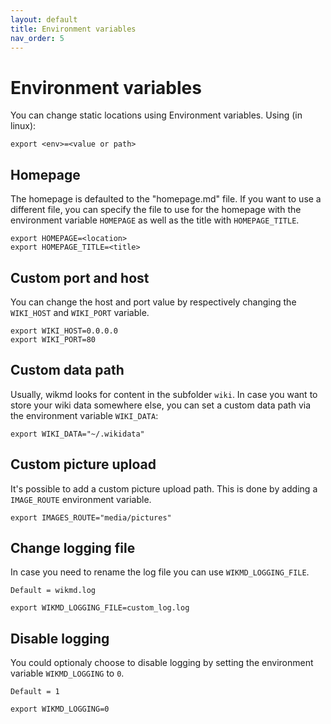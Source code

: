 ```yaml
---
layout: default
title: Environment variables
nav_order: 5
---
```

# Environment variables

You can change static locations using Environment variables. Using (in linux):
```
export <env>=<value or path>
```

## Homepage

The homepage is defaulted to the "homepage.md" file. If you want to use a different file, 
you can specify the file to use for the homepage with the environment variable `HOMEPAGE` as well as the title with `HOMEPAGE_TITLE`.


```
export HOMEPAGE=<location>
export HOMEPAGE_TITLE=<title>
```

## Custom port and host

You can change the host and port value by respectively changing the `WIKI_HOST` and `WIKI_PORT` variable.

```
export WIKI_HOST=0.0.0.0
export WIKI_PORT=80
```


## Custom data path

Usually, wikmd looks for content in the subfolder `wiki`. In case you want to store your wiki data somewhere else, you can set a custom data path via the environment variable `WIKI_DATA`:

```
export WIKI_DATA="~/.wikidata"
```

## Custom picture upload

It's possible to add a custom picture upload path. This is done by adding a `IMAGE_ROUTE` environment variable.

```
export IMAGES_ROUTE="media/pictures"
```

## Change logging file

In case you need to rename the log file you can use `WIKMD_LOGGING_FILE`.

`Default = wikmd.log`


```
export WIKMD_LOGGING_FILE=custom_log.log
```

## Disable logging

You could optionaly choose to disable logging by setting the environment variable `WIKMD_LOGGING` to `0`.

`Default = 1`

```
export WIKMD_LOGGING=0
```

